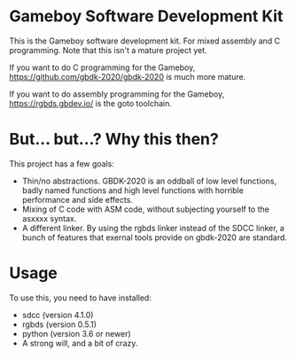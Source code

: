 # Gameboy Software Development Kit

This is the Gameboy software development kit. For mixed assembly and C programming. Note that this isn't a mature project yet.

If you want to do C programming for the Gameboy, https://github.com/gbdk-2020/gbdk-2020 is much more mature.

If you want to do assembly programming for the Gameboy, https://rgbds.gbdev.io/ is the goto toolchain.

# But... but...? Why this then?

This project has a few goals:

* Thin/no abstractions. GBDK-2020 is an oddball of low level functions, badly named functions and high level functions with horrible performance and side effects.
* Mixing of C code with ASM code, without subjecting yourself to the asxxxx syntax.
* A different linker. By using the rgbds linker instead of the SDCC linker, a bunch of features that exernal tools provide on gbdk-2020 are standard.

# Usage

To use this, you need to have installed:

* sdcc (version 4.1.0)
* rgbds (version 0.5.1)
* python (version 3.6 or newer)
* A strong will, and a bit of crazy.
